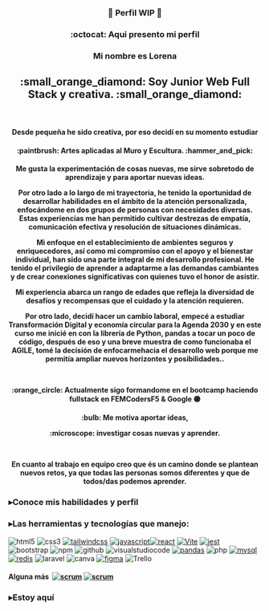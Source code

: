 <h3 align="center"> 🚧 Perfil WIP 🚧

<h3 align="center">:octocat: Aqui presento mi perfil </h3>
<h3 align="center">  Mi nombre es Lorena </h3>
<h2 align="center">:small_orange_diamond:  Soy Junior Web Full Stack y creativa. :small_orange_diamond:</h2> <br>


<h4 align="center">Desde pequeña he sido creativa, por eso decidí en su momento estudiar <br> <h4 align="center">:paintbrush: Artes aplicadas al Muro y Escultura. :hammer_and_pick:<br> <h4 align="center">Me gusta la experimentación de cosas nuevas, me sirve sobretodo de aprendizaje y para aportar nuevas ideas. <br>

<p align="center" >Por otro lado a lo largo de mi trayectoria, he tenido la oportunidad de desarrollar habilidades en el ámbito de la atención personalizada, enfocándome en dos grupos de personas con necesidades diversas. Estas experiencias me han permitido cultivar destrezas de empatía, comunicación efectiva y resolución de situaciones dinámicas.

Mi enfoque en el establecimiento de ambientes seguros y enriquecedores, así como mi compromiso con el apoyo y el bienestar individual, han sido una parte integral de mi desarrollo profesional. He tenido el privilegio de aprender a adaptarme a las demandas cambiantes y de crear conexiones significativas con quienes tuvo el honor de asistir.

Mi experiencia abarca un rango de edades que refleja la diversidad de desafíos y recompensas que el cuidado y la atención requieren. </p>

<p align="center">Por otro lado, decidí hacer un cambio laboral, empecé a estudiar Transformación Digital y economía circular para la Agenda 2030 y en este curso me inicié en con la librería de Python, pandas a tocar un poco de código, después de eso y una breve muestra de como funcionaba el AGILE, tomé la decisión de enfocarmehacia el desarrollo web porque me permitía ampliar nuevos horizontes y posibilidades..</p><br>
<p align="center">:orange_circle:  <b></b>Actualmente sigo formandome en el bootcamp haciendo fullstack en FEMCodersF5 & Google </b> 🟣</p>
<p align="center">:bulb: Me motiva aportar ideas,</p>
<p align="center">:microscope: investigar cosas nuevas y aprender.</p>  </br>
<p align="center">En cuanto al trabajo en equipo creo que és un camino donde se plantean nuevos retos, ya que todas las personas somos diferentes y que de todos/das podemos aprender. </p>
<h3 align="left">▸Conoce mis habilidades y perfil</h3>



<h3 align="left">▸Las herramientas y tecnologías que manejo:</h3>
<p align="left"><img alt='html5' src='https://img.shields.io/badge/html5-100000?style=for-the-badge&logo=html5&logoColor=white&labelColor=E34F26&color=E34F26'/></a>
<img alt='css3' src='https://img.shields.io/badge/CSS3-100000?style=for-the-badge&logo=css3&logoColor=white&labelColor=1572B6&color=1572B6'/></a>
<a href='https://github.com/shivamkapasia0' target="_blank"><img alt='tailwindcss' src='https://img.shields.io/badge/tailwind.css-100000?style=for-the-badge&logo=tailwindcss&logoColor=5D99FF&labelColor=FFFFFF&color=B6C9FF'/></a> <a href='https://github.com/shivamkapasia0' target="_blank">
  <img alt='javascript' src='https://img.shields.io/badge/javascript-100000?style=for-the-badge&logo=javascript&logoColor=000000&labelColor=FFE100&color=FFE100'/></a><a href='https://github.com/shivamkapasia0' target="_blank"><img alt='react' src='https://img.shields.io/badge/reactjs-100000?style=for-the-badge&logo=react&logoColor=FFFFFF&labelColor=578DE7&color=578DE7'/></a> <a href='https://github.com/shivamkapasia0' target="_blank"><img alt='Vite' src='https://img.shields.io/badge/vittejs-100000?style=for-the-badge&logo=Vite&logoColor=white&labelColor=26D000&color=26D000'/></a> <a href='https://github.com/shivamkapasia0' target="_blank"><img alt='jest' src='https://img.shields.io/badge/jest_-100000?style=for-the-badge&logo=jest&logoColor=DA6464&labelColor=FFFFFF&color=DA6464'/></a> <img alt='bootstrap' src='https://img.shields.io/badge/Bootstrap-100000?style=for-the-badge&logo=bootstrap&logoColor=white&labelColor=7952B3&color=7952B3'/></a>
<img alt='npm' src='https://img.shields.io/badge/npm-100000?style=for-the-badge&logo=npm&logoColor=white&labelColor=CB3837&color=CB3837'/></a>
<img alt='github' src='https://img.shields.io/badge/Github-100000?style=for-the-badge&logo=github&logoColor=white&labelColor=494545&color=494545'/></a>
<img alt='visualstudiocode' src='https://img.shields.io/badge/Visual_Studio Code-100000?style=for-the-badge&logo=visualstudiocode&logoColor=white&labelColor=007ACC&color=007ACC'/></a>
<a href='https://github.com/shivamkapasia0' target="_blank"><img alt='pandas' src='https://img.shields.io/badge/pandas-100000?style=for-the-badge&logo=pandas&logoColor=FFFFFF&labelColor=002462&color=002462'/></a>
<img alt='php' src='https://img.shields.io/badge/PHP-100000?style=for-the-badge&logo=php&logoColor=white&labelColor=777BB4&color=777BB4'/></a> 
<a href='https://github.com/shivamkapasia0' target="_blank"><img alt='mysql' src='https://img.shields.io/badge/mysql-100000?style=for-the-badge&logo=mysql&logoColor=1100FF&labelColor=FFD268&color=1100FF'/></a> <a href='https://github.com/shivamkapasia0' target="_blank"><img alt='redis' src='https://img.shields.io/badge/redis-100000?style=for-the-badge&logo=redis&logoColor=FFFFFF&labelColor=FF0000&color=626262'/></a> 
<img alt='laravel' src='https://img.shields.io/badge/Laravel-100000?style=for-the-badge&logo=yoast&logoColor=white&labelColor=A4286A&color=A4286A'/>
</a><img alt='canva' src='https://img.shields.io/badge/Canva-100000?style=for-the-badge&logo=canva&logoColor=white&labelColor=00C4CC&color=00C4CC'/> </a> <a href='https://github.com/shivamkapasia0' target="_blank"><img alt='figma' src='https://img.shields.io/badge/figma-100000?style=for-the-badge&logo=figma&logoColor=000000&labelColor=8F69EA&color=FB0071'/></a></a>
<img alt='Trello' src='https://img.shields.io/badge/trello-100000?style=for-the-badge&logo=Trello&logoColor=white&labelColor=0052CC&color=0052CC'/></a></p>
<h4 align="left">
  Alguna más  <a href='#' target="_blank"><img alt='' src='https://img.shields.io/badge/Atomic_design-100000?style=for-the-badge&logo=&logoColor=white&labelColor=5585C7&color=5585C7'/></a> <a href='https://github.com/shivamkapasia0' target="_blank"><img alt='scrum' src='https://img.shields.io/badge/SCRUM-100000?style=for-the-badge&logo=scrum&logoColor=white&labelColor=black&color=black'/></a> <a href='https://github.com/shivamkapasia0' target="_blank"><img alt='scrum' src='https://img.shields.io/badge/AGILE-100000?style=for-the-badge&logo=scrum&logoColor=white&labelColor=black&color=FBE962'/></a>



<h3 align="left">▸Estoy aquí</h3>

